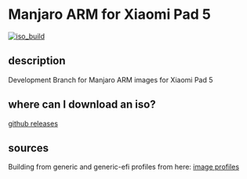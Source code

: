 # Manjaro ARM for Xiaomi Pad 5
[![iso_build](https://github.com/rodriguezst/manjaro-nabu/workflows/image_build_all/badge.svg)](https://github.com/manjaro-arm/generic-images/actions)

## description

Development Branch for Manjaro ARM images for Xiaomi Pad 5

## where can I download an iso?

[github releases](https://github.com/rodriguezst/manjaro-nabu/releases)

## sources

Building from generic and generic-efi profiles from here: [image profiles](https://gitlab.manjaro.org/manjaro-arm/applications/arm-profiles)

